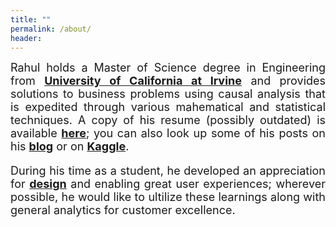 ```yaml
---
title: ""
permalink: /about/
header:
---
```


<font size="4"><p style='text-align: justify;'>Rahul holds a Master of Science degree in Engineering from <a href="https://uci.edu/"><b>University of California at Irvine</b></a> and provides solutions to business problems using causal analysis that is expedited through various mahematical and statistical techniques. A copy of his resume (possibly outdated) is available <a href="https://github.com/gopalrahulrg/gopalrahulrg.github.io/raw/master/_resume/RahulGopalakrishnan_Resume.pdf"><b>here</b></a>; you can also look up some of his posts on his <a href="https://gopalrahulrg.github.io/blog/"><b>blog</b></a> or on <a href="https://www.kaggle.com/gopalrahulrg"><b>Kaggle</b></a>.<p>  

<p style='text-align: justify;'>During his time as a student, he developed an appreciation for <a href="https://github.com/gopalrahulrg/gopalrahulrg.github.io/raw/master/_des/RahulGopalakrishnan_DesignPortfolio_2014.pdf"><b>design</b></a> and enabling great user experiences; wherever possible, he would like to ultilize these learnings along with general analytics for customer excellence.<p>
  

